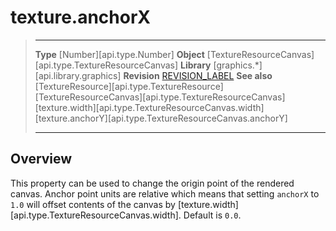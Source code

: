 # texture.anchorX

> --------------------- ------------------------------------------------------------------------------------------
> __Type__              [Number][api.type.Number]
> __Object__            [TextureResourceCanvas][api.type.TextureResourceCanvas]
> __Library__           [graphics.*][api.library.graphics]
> __Revision__          [REVISION_LABEL](REVISION_URL)
> __See also__          [TextureResource][api.type.TextureResource]
>						[TextureResourceCanvas][api.type.TextureResourceCanvas]
>                       [texture.width][api.type.TextureResourceCanvas.width]
>						[texture.anchorY][api.type.TextureResourceCanvas.anchorY]
> --------------------- ------------------------------------------------------------------------------------------

## Overview

This property can be used to change the origin point of the rendered canvas. Anchor point units are relative which means that setting `anchorX` to `1.0` will offset contents of the canvas by [texture.width][api.type.TextureResourceCanvas.width]. Default is `0.0`.
